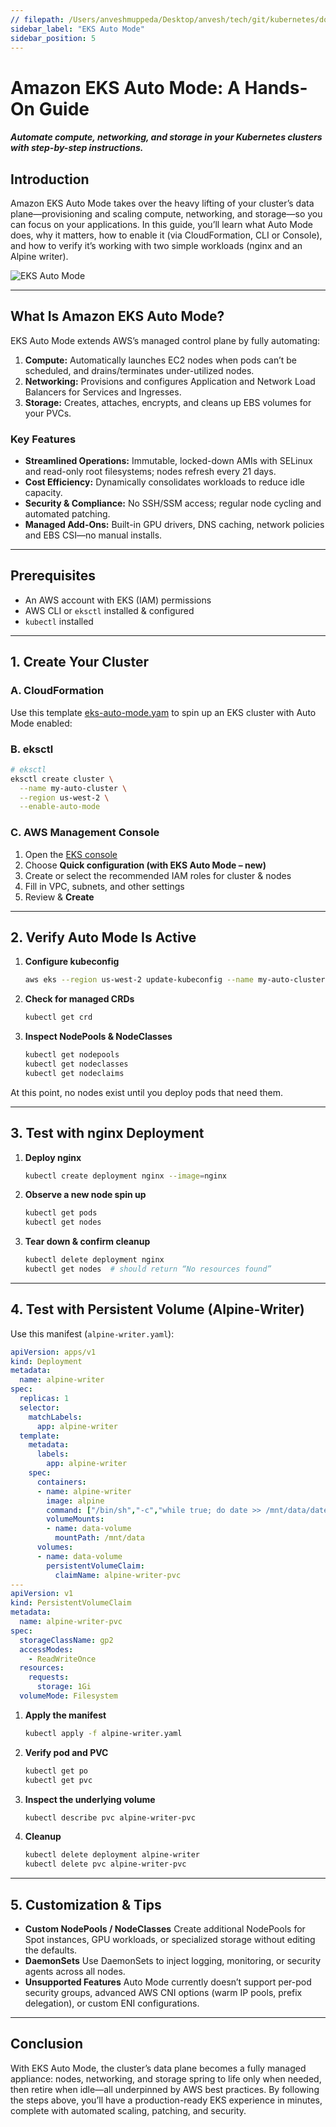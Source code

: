 ```yaml
---
// filepath: /Users/anveshmuppeda/Desktop/anvesh/tech/git/kubernetes/docs/eks/006-eks-auto-mode.md
sidebar_label: "EKS Auto Mode"
sidebar_position: 5
---  
```

# Amazon EKS Auto Mode: A Hands-On Guide
#### *Automate compute, networking, and storage in your Kubernetes clusters with step-by-step instructions.*
## Introduction

Amazon EKS Auto Mode takes over the heavy lifting of your cluster’s data plane—provisioning and scaling compute, networking, and storage—so you can focus on your applications. In this guide, you’ll learn what Auto Mode does, why it matters, how to enable it (via CloudFormation, CLI or Console), and how to verify it’s working with two simple workloads (nginx and an Alpine writer).

![EKS Auto Mode](./img/eks-auto-mode.png)

---

## What Is Amazon EKS Auto Mode?

EKS Auto Mode extends AWS’s managed control plane by fully automating:

1. **Compute:** Automatically launches EC2 nodes when pods can’t be scheduled, and drains/terminates under-utilized nodes.
2. **Networking:** Provisions and configures Application and Network Load Balancers for Services and Ingresses.
3. **Storage:** Creates, attaches, encrypts, and cleans up EBS volumes for your PVCs.

### Key Features

* **Streamlined Operations:** Immutable, locked-down AMIs with SELinux and read-only root filesystems; nodes refresh every 21 days.
* **Cost Efficiency:** Dynamically consolidates workloads to reduce idle capacity.
* **Security & Compliance:** No SSH/SSM access; regular node cycling and automated patching.
* **Managed Add-Ons:** Built-in GPU drivers, DNS caching, network policies and EBS CSI—no manual installs.

---

## Prerequisites

* An AWS account with EKS (IAM) permissions
* AWS CLI or `eksctl` installed & configured
* `kubectl` installed

---

## 1. Create Your Cluster

### A. CloudFormation

Use this template [eks-auto-mode.yam](./cloudformation/eks-auto-mode.yaml) to spin up an EKS cluster with Auto Mode enabled:


### B. eksctl

```bash
# eksctl
eksctl create cluster \
  --name my-auto-cluster \
  --region us-west-2 \
  --enable-auto-mode
```

### C. AWS Management Console

1. Open the [EKS console](https://console.aws.amazon.com/eks/home#/clusters)
2. Choose **Quick configuration (with EKS Auto Mode – new)**
3. Create or select the recommended IAM roles for cluster & nodes
4. Fill in VPC, subnets, and other settings
5. Review & **Create**

---

## 2. Verify Auto Mode Is Active

1. **Configure kubeconfig**

   ```bash
   aws eks --region us-west-2 update-kubeconfig --name my-auto-cluster
   ```
2. **Check for managed CRDs**

   ```bash
   kubectl get crd
   ```
3. **Inspect NodePools & NodeClasses**

   ```bash
   kubectl get nodepools
   kubectl get nodeclasses
   kubectl get nodeclaims
   ```

At this point, no nodes exist until you deploy pods that need them.

---

## 3. Test with nginx Deployment

1. **Deploy nginx**

   ```bash
   kubectl create deployment nginx --image=nginx
   ```
2. **Observe a new node spin up**

   ```bash
   kubectl get pods
   kubectl get nodes
   ```
3. **Tear down & confirm cleanup**

   ```bash
   kubectl delete deployment nginx
   kubectl get nodes  # should return “No resources found”
   ```

---

## 4. Test with Persistent Volume (Alpine-Writer)

Use this manifest (`alpine-writer.yaml`):

```yaml
apiVersion: apps/v1
kind: Deployment
metadata:
  name: alpine-writer
spec:
  replicas: 1
  selector:
    matchLabels:
      app: alpine-writer
  template:
    metadata:
      labels:
        app: alpine-writer
    spec:
      containers:
      - name: alpine-writer
        image: alpine
        command: ["/bin/sh","-c","while true; do date >> /mnt/data/date.txt; sleep 1; done"]
        volumeMounts:
        - name: data-volume
          mountPath: /mnt/data
      volumes:
      - name: data-volume
        persistentVolumeClaim:
          claimName: alpine-writer-pvc
---
apiVersion: v1
kind: PersistentVolumeClaim
metadata:
  name: alpine-writer-pvc
spec:
  storageClassName: gp2
  accessModes:
    - ReadWriteOnce
  resources:
    requests:
      storage: 1Gi
  volumeMode: Filesystem
```

1. **Apply the manifest**

   ```bash
   kubectl apply -f alpine-writer.yaml
   ```
2. **Verify pod and PVC**

   ```bash
   kubectl get po
   kubectl get pvc
   ```
3. **Inspect the underlying volume**

   ```bash
   kubectl describe pvc alpine-writer-pvc
   ```
4. **Cleanup**

   ```bash
   kubectl delete deployment alpine-writer
   kubectl delete pvc alpine-writer-pvc
   ```

---

## 5. Customization & Tips

* **Custom NodePools / NodeClasses**
  Create additional NodePools for Spot instances, GPU workloads, or specialized storage without editing the defaults.
* **DaemonSets**
  Use DaemonSets to inject logging, monitoring, or security agents across all nodes.
* **Unsupported Features**
  Auto Mode currently doesn’t support per-pod security groups, advanced AWS CNI options (warm IP pools, prefix delegation), or custom ENI configurations.

---

## Conclusion

With EKS Auto Mode, the cluster’s data plane becomes a fully managed appliance: nodes, networking, and storage spring to life only when needed, then retire when idle—all underpinned by AWS best practices. By following the steps above, you’ll have a production-ready EKS experience in minutes, complete with automated scaling, patching, and security.
